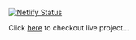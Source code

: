 [![Netlify Status](https://api.netlify.com/api/v1/badges/6f931802-e898-4507-a533-9075dd3cf7f4/deploy-status)](https://app.netlify.com/sites/beachresortrooms/deploys)

Click [here](https://beachresortrooms.netlify.com) to checkout live project...